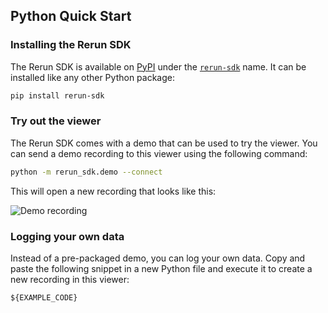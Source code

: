 ## Python Quick Start

### Installing the Rerun SDK

The Rerun SDK is available on [PyPI](https://pypi.org/) under the
[`rerun-sdk`](https://pypi.org/project/rerun-sdk/) name. It can be installed like any other
Python package:

```sh
pip install rerun-sdk
```

### Try out the viewer

The Rerun SDK comes with a demo that can be used to try the viewer. You can send a demo recording
to this viewer using the following command:

```sh
python -m rerun_sdk.demo --connect
```

This will open a new recording that looks like this:

![Demo recording](https://static.rerun.io/quickstart2_simple_cube/632a8f1c79f70a2355fad294fe085291fcf3a8ae/768w.png)


### Logging your own data

Instead of a pre-packaged demo, you can log your own data. Copy and paste the following snippet in a new Python file and execute it to create a new recording in this viewer:

```python
${EXAMPLE_CODE}
```
